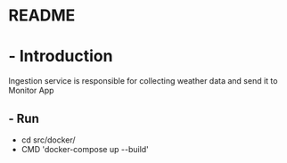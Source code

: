 # README #

# - Introduction
Ingestion service is responsible for collecting weather data and send it to Monitor App


## - Run

- cd src/docker/
- CMD 'docker-compose up --build'